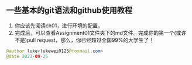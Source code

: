 ## 一些基本的git语法和github使用教程

1. 你应该先阅读ch01，进行环境的配置。
2. 完成后，可以查看Assignment01文件夹下的md文件。完成你的第一个(或许不是)pull request，那么，你已经超过全国99%的大学生了！



```java
@author luke<lukewei0125@foxmail.com>
@date 2023-09-25
```



